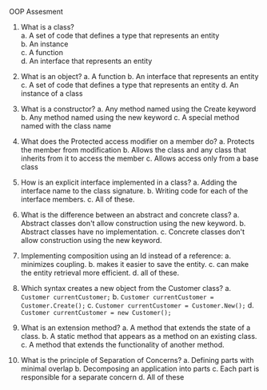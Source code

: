 OOP Assesment

1. What is a class?    
   a. A set of code that defines a type that represents an entity    
   b. An instance    
   c. A function    
   d. An interface that represents an entity    

2. What is an object?
   a. A function
   b. An interface that represents an entity
   c. A set of code that defines a type that represents an entity
   d. An instance of a class

3. What is a constructor?
   a. Any method named using the Create keyword
   b. Any method named using the new keyword
   c. A special method named with the class name

4. What does the Protected access modifier on a member do?
   a. Protects the member from modification
   b. Allows the class and any class that inherits from it to access the member
   c. Allows access only from a base class

5. How is an explicit interface implemented in a class?
   a. Adding the interface name to the class signature.
   b. Writing code for each of the interface members.
   c. All of these.

6. What is the difference between an abstract and concrete class?
   a. Abstract classes don't allow construction using the new keyword.
   b. Abstract classes have no implementation.
   c. Concrete classes don't allow construction using the new keyword.

7. Implementing composition using an Id instead of a reference:
   a. minimizes coupling.
   b. makes it easier to save the entity.
   c. can make the entity retrieval more efficient.
   d. all of these.

8. Which syntax creates a new object from the Customer class?
   a. `Customer currentCustomer;`
   b. `Customer currentCustomer = Customer.Create();`
   c. `Customer currentCustomer = Customer.New();`
   d. `Customer currentCustomer = new Customer();`

9. What is an extension method?
   a. A method that extends the state of a class.
   b. A static method that appears as a method on an existing class.
   c. A method that extends the functionality of another method.
 
10. What is the principle of Separation of Concerns?
    a. Defining parts with minimal overlap
    b. Decomposing an application into parts
    c. Each part is responsible for a separate concern
    d. All of these



